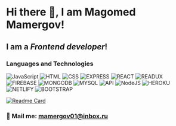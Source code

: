 # Hi there 👋, I am Magomed Mamergov!
## I am a *Frontend developer*!

### Languages and Technologies
![JavaScript](https://img.shields.io/badge/-JavaScript-090909?style=for-the-badge&logo=JavaScript)
![HTML](https://img.shields.io/badge/-HTML-090909?style=for-the-badge&logo=html5)
![CSS](https://img.shields.io/badge/-CSS-090909?style=for-the-badge&logo=css3)
![EXPRESS](https://img.shields.io/badge/-EXPRESS-090909?style=for-the-badge&logo=express)
![REACT](https://img.shields.io/badge/-REACT-090909?style=for-the-badge&logo=react)
![READUX](https://img.shields.io/badge/-REDUX-090909?style=for-the-badge&logo=redux)
![FIREBASE](https://img.shields.io/badge/-FIREBASE-090909?style=for-the-badge&logo=firebase)
![MONGODB](https://img.shields.io/badge/-MONGODB-090909?style=for-the-badge&logo=mongodb)
![MYSQL](https://img.shields.io/badge/-MYSQL-090909?style=for-the-badge&logo=mysql)
![API](https://img.shields.io/badge/-REST&#032;API-090909?style=for-the-badge)
![NodeJS](https://img.shields.io/badge/-NodeJS-090909?style=for-the-badge&logo=node.js)
![HEROKU](https://img.shields.io/badge/-HEROKU-090909?style=for-the-badge&logo=heroku)
![NETLIFY](https://img.shields.io/badge/-NETLIFY-090909?style=for-the-badge&logo=netlify)
![BOOTSTRAP](https://img.shields.io/badge/-BOOTSTRAP-090909?style=for-the-badge&logo=bootstrap)

[![Readme Card](https://github-readme-stats.vercel.app/api/pin/?username=magomed066&repo=github-readme-stats)](https://github.com/mamergov066/github-readme-stats)


### 💬 Mail me: mamergov01@inbox.ru
<!--
**magomed066/magomed066** is a ✨ _special_ ✨ repository because its `README.md` (this file) appears on your GitHub profile.

Here are some ideas to get you started:

- 🔭 I’m currently working on ...
- 🌱 I’m currently learning ...
- 👯 I’m looking to collaborate on ...
- 🤔 I’m looking for help with ...
- 💬 Ask me about ...
- 📫 How to reach me: ...
- 😄 Pronouns: ...
- ⚡ Fun fact: ...
-->
